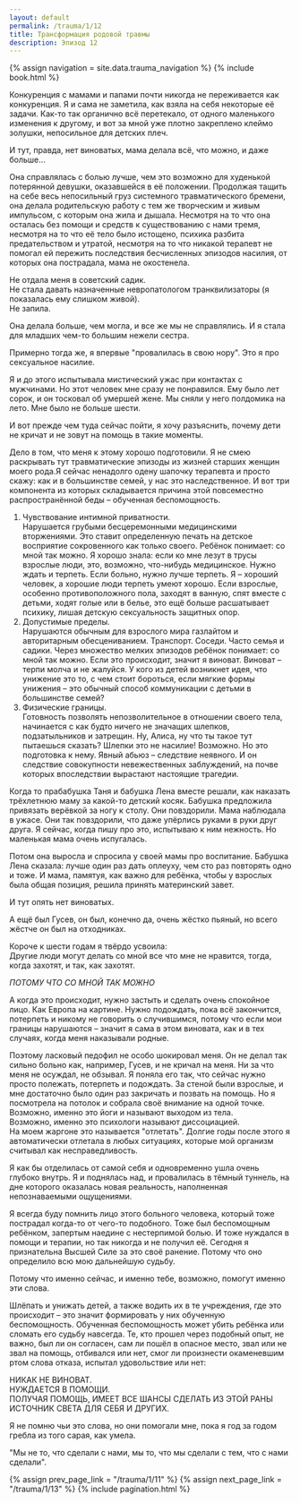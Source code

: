 ```yaml
---
layout: default
permalink: /trauma/1/12
title: Трансформация родовой травмы
description: Эпизод 12
---
```

{% assign navigation  = site.data.trauma_navigation %}
{% include book.html %}

Конкуренция с мамами и папами почти никогда не переживается как конкуренция. Я и сама не заметила, как взяла на себя некоторые её задачи. Как-то так органично всё перетекало, от одного маленького изменения к другому, и вот за мной уже плотно закреплено клеймо золушки, непосильное для детских плеч.

И тут, правда, нет виноватых, мама делала всё, что можно, и даже больше…

Она справлялась с болью лучше, чем это возможно для худенькой потерянной девушки, оказавшейся в её положении. Продолжая тащить на себе весь непосильный груз системного травматического бремени, она делала родительскую работу с тем же творческим и живым импульсом, с которым она жила и дышала. Несмотря на то что она осталась без помощи и средств к существованию с нами тремя, несмотря на то что её тело было истощено, психика разбита предательством и утратой, несмотря на то что никакой терапевт не помогал ей пережить последствия бесчисленных эпизодов насилия, от которых она пострадала, мама не окостенела.

Не отдала меня в советский садик.  
Не стала давать назначенные невропатологом транквилизаторы (я показалась ему слишком живой).  
Не запила.

Она делала больше, чем могла, и все же мы не справлялись. И я стала для младших чем-то большим нежели сестра.

Примерно тогда же, я впервые "провалилась в свою нору". Это я про сексуальное насилие.

Я и до этого испытывала мистический ужас при контактах с мужчинами. Но этот человек мне сразу не понравился. Ему было лет сорок, и он тосковал об умершей жене. Мы сняли у него полдомика на лето. Мне было не больше шести.

И вот прежде чем туда сейчас пойти, я хочу разъяснить, почему дети не кричат и не зовут на помощь в такие моменты.

Дело в том, что меня к этому хорошо подготовили. Я не смею раскрывать тут травматические эпизоды из жизней старших женщин моего рода.Я сейчас ненадолго одену шапочку терапевта и просто скажу: как и в большинстве семей, у нас это наследственное. И вот три компонента из которых складывается причина этой повсеместно распространённой беды – обученная беспомощность.

1. Чувствование интимной приватности.  
Нарушается грубыми бесцеремонными медицинскими вторжениями. Это ставит определенную печать на детское восприятие сокровенного как только своего. Ребёнок понимает: со мной так можно. Я хорошо знала: если ко мне лезут в трусы взрослые люди, это, возможно, что-нибудь медицинское. Нужно ждать и терпеть. Если больно, нужно лучше терпеть. Я – хороший человек, а хорошие люди терпеть умеют хорошо. Если взрослые, особенно противоположного пола, заходят в ванную, спят вместе с детьми, ходят голые или в белье, это ещё больше расшатывает психику, лишая детскую сексуальность защитных опор.
2. Допустимые пределы.  
Нарушаются обычным для взрослого мира газлайтом и авторитарным обесцениванием. Транспорт. Соседи. Часто семья и садики. Через множество мелких эпизодов ребёнок понимает: со мной так можно. Если это происходит, значит я виноват. Виноват – терпи молча и не жалуйся. У кого из детей возникнет идея, что унижение это то, с чем стоит бороться, если мягкие формы унижения – это обычный способ коммуникации с детьми в большинстве семей?
3. Физические границы.  
Готовность позволять непозволительное в отношении своего тела, начинается с как будто ничего не значащих шлепков, подзатыльников и затрещин. Ну, Алиса, ну что ты такое тут пытаешься сказать? Шлепки это не насилие! Возможно. Но это подготовка к нему. Явный абьюз – следствие неявного. И он следствие совокупности невежественных заблуждений, на почве которых впоследствии вырастают настоящие трагедии.

Когда то прабабушка Таня и бабушка Лена вместе решали, как наказать трёхлетнюю маму за какой-то детский косяк. Бабушка предложила привязать верёвкой за ногу к столу. Они повздорили. Мама наблюдала в ужасе. Они так повздорили, что даже упёрлись руками в руки друг друга. Я сейчас, когда пишу про это, испытываю к ним нежность. Но маленькая мама очень испугалась.

Потом она выросла и спросила у своей мамы про воспитание. Бабушка Лена сказала: лучше один раз дать оплеуху, чем сто раз повторять одно и тоже. И мама, памятуя, как важно для ребёнка, чтобы у взрослых была общая позиция, решила принять материнский завет.

И тут опять нет виноватых.

А ещё был Гусев, он был, конечно да, очень жёстко пьяный, но всего жёстче он был на отходниках.

Короче к шести годам я твёрдо усвоила:  
Другие люди могут делать со мной все что мне не нравится, тогда, когда захотят, и так, как захотят.

*ПОТОМУ ЧТО СО МНОЙ ТАК МОЖНО*

А когда это происходит, нужно застыть и сделать очень спокойное лицо. Как Европа на картине. Нужно подождать, пока всё закончится, потерпеть и никому не говорить о случившимся, потому что если мои границы нарушаются – значит я сама в этом виновата, как и в тех случаях, когда меня наказывали родные.

Поэтому ласковый педофил не особо шокировал меня. Он не делал так сильно больно как, например, Гусев, и не кричал на меня. Ни за что меня не осуждал, не обзывал. Я поняла его так, что сейчас нужно просто полежать, потерпеть и подождать. За стеной были взрослые, и мне достаточно было один раз закричать и позвать на помощь. Но я посмотрела на потолок и собрала своё внимание на одной точке.  
Возможно, именно это йоги и называют выходом из тела.  
Возможно, именно это психологи называют диссоциацией.  
На моем жаргоне это называется "отлетать". Долгие годы после этого я автоматически отлетала в любых ситуациях, которые мой организм считывал как несправедливость.

Я как бы отделилась от самой себя и одновременно ушла очень глубоко внутрь. Я и поднялась над, и провалилась в тёмный туннель, на дне которого оказалась новая реальность, наполненная непознаваемыми ощущениями.

Я всегда буду помнить лицо этого больного человека, который тоже пострадал когда-то от чего-то подобного. Тоже был беспомощным ребёнком, запертым наедине с нестерпимой болью. И тоже нуждался в помощи и терапии, но так никогда и не получил её. Сегодня я признательна Высшей Силе за это своё ранение. Потому что оно определило всю мою дальнейшую судьбу.

Потому что именно сейчас, и именно тебе, возможно, помогут именно эти слова.

Шлёпать и унижать детей, а также водить их в те учреждения, где это происходит – это значит формировать у них обученную беспомощность. Обученная беспомощность может убить ребёнка или сломать его судьбу навсегда. Те, кто прошел через подобный опыт, не важно, был ли он согласен, сам ли пошёл в опасное место, звал или не звал на помощь, отбивался или нет, смог ли произнести окаменевшим ртом слова отказа, испытал удовольствие или нет:

НИКАК НЕ ВИНОВАТ.  
НУЖДАЕТСЯ В ПОМОЩИ.  
ПОЛУЧАЯ ПОМОЩЬ, ИМЕЕТ ВСЕ ШАНСЫ СДЕЛАТЬ ИЗ ЭТОЙ РАНЫ ИСТОЧНИК СВЕТА ДЛЯ СЕБЯ И ДРУГИХ.

Я не помню чьи это слова, но они помогали мне, пока я год за годом гребла из того сарая, как умела.

"Мы не то, что сделали с нами, мы то, что мы сделали с тем, что с нами сделали".

{% assign prev_page_link = "/trauma/1/11" %}
{% assign next_page_link = "/trauma/1/13" %}
{% include pagination.html %}
